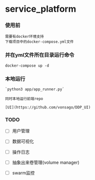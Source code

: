 # service_platform
### 使用前
    需要有docker环境支持
    下载项目中的docker-compose.yml文件

### 并在yml文件所在目录运行命令
    docker-compose up -d

### 本地运行
    `python3 app/app_runner.py`
    
    同时本地运行前端repo
    
    [UI](https://github.com/vonsago/DDP_UI)
### TODO
- [ ] 用户管理
- [ ] 数据可视化
- [ ] 操作日志
- [ ] 抽象出来卷管理(volume manager)
- [ ] swarm监控

